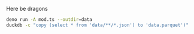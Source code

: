Here be dragons

```sh
deno run -A mod.ts --outdir=data
duckdb -c "copy (select * from 'data/**/*.json') to 'data.parquet')"
```
